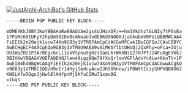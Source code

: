 <a href="https://github.com/JustArchi-ArchiBot/JustArchi-ArchiBot/blob/main/README.md">
	<img src="https://github-readme-stats.vercel.app/api?username=JustArchi-ArchiBot&count_private=true&include_all_commits=true&show_icons=true&theme=dark" alt="JustArchi-ArchiBot's GitHub Stats">
</a>

```
-----BEGIN PGP PUBLIC KEY BLOCK-----

mDMEYKkJ0BYJKwYBBAHaRw8BAQdAe2gs4UJHzxDF/++hm1VkUhzlGLNIy7tP0xEa
17PaMc60IUFyY2hpQm90IDxBcmNoaUJvdEBKdXN0QXJjaGkubmV0PoiQBBMWCAA4
FiEEIk2m20ejk1vcw74Xo9GB3y1VTM8FAmCpCdACGwMFCwkIBwIGFQoJCAsCBBYC
AwECHgECF4AACgkQo9GB3y1VTM9U9AEA9v0iMKSYlbtUHUQj2QxFhy+oFca+3Uju
OU3WpZHG1PIA/0Egc6cLi1okVSpnu9gHzsDaeL6rWXXNiQ2JH7PTJZ4FuDgEYKkJ
0BIKKwYBBAGXVQEFAQEHQJlen4Aigq9Qe79fXxQrlmxVGFlAdxYcALw+6knTt+1P
AwEIB4h4BBgWCAAgFiEEIk2m20ejk1vcw74Xo9GB3y1VTM8FAmCpCdACGwwACgkQ
o9GB3y1VTM8C1QD/d9oEr14HyjSedcyAcw2Jh5Ohhcw/iPDWttIcipSHPVQBAO62
KNSLKfw3GgoJjHwl8lAHfpnMjSKfuCSRu71xmv0G
=IGqs
-----END PGP PUBLIC KEY BLOCK-----
```
